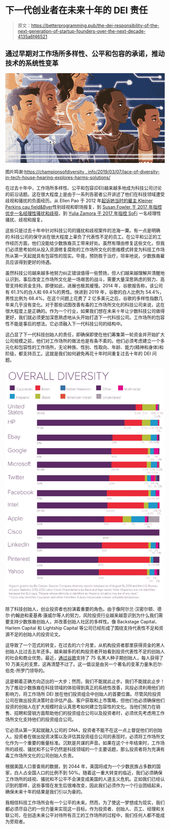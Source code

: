 # 下一代创业者在未来十年的 DEI 责任

> 原文：<https://betterprogramming.pub/the-dei-responsibility-of-the-next-generation-of-startup-founders-over-the-next-decade-4135a6f46521>

## 通过早期对工作场所多样性、公平和包容的承诺，推动技术的系统性变革

![](img/ee00d5fca41acf6b23db819763a2dd01.png)

图片鸣谢:[https://championsofdiversity . info/2019/03/07/lace-of-diversity-in-tech-house-hearing-explores-harms-solutions/](https://championsofdiversity.info/2019/03/07/lack-of-diversity-in-tech-house-hearing-explores-harms-solutions/)

在过去十年中，工作场所多样性、公平和包容(DEI)越来越多地成为科技公司讨论的前沿话题。这在很大程度上是由于一系列告密者公开讲述了他们在科技领域遭受歧视和骚扰的负面经历。从 Ellen Pao 于 2012 年[起诉她当时的雇主 Kleiner Perkins cau field&Byer](https://medium.com/r?url=https%3A%2F%2Ftechcrunch.com%2Ftag%2Fpaovskleiner%2F)性别歧视和职场报复，到 [Susan Fowler 于 2017 年指控优步一名经理性骚扰和歧视](https://www.theguardian.com/technology/2017/feb/20/uber-urgent-investigation-sexual-harassment-claims-susan-fowler)，到 [Yulia Zamora 于 2017 年指控 SoFi](https://legacy.northbaybusinessjournal.com/industrynews/7460082-181/sofi-sex-harassment-lawsuit) 一名经理性骚扰、歧视和报复。

这些只是过去十年中针对科技公司的骚扰和歧视案件的沧海一粟。有一点是明确的:科技公司的保守派在很大程度上辜负了代表性不足的员工。在公平和公正的工作经历方面，他们没能给少数族裔员工带来好处。虽然有理由修复这些文化，但我们必须思考如何从投入资源修复腐败的工作场所文化的思维模式转变为科技工作场所从第一天起就具有包容性的现实。毕竟，预防胜于治疗，坦率地说，少数族裔雇员应该得到更好的待遇。

虽然科技公司越来越多地努力纠正错误值得一些赞扬，但人们越来越理解并清醒地认识到，事后改变工作场所文化是一场艰苦的战斗，需要大量深思熟虑的努力、高管支持和资金支持。即便如此，进展也极其缓慢。2014 年，谷歌报告称，该公司有 61.3%的白人和 69.4%的男性。快进到 2019 年，谷歌的白人比例为 54.4%，男性比例为 68.4%。在这个问题上花费了 2 亿多美元之后，谷歌的多样性指数几年来几乎没有变化。对于那些试图改善有毒的工作场所文化的科技公司来说，这在很大程度上是正确的。作为一个行业，如果我们想在未来十年让少数科技公司做得更好，我们就必须更加深思熟虑地从头开始打造下一代科技公司。工作场所的包容性不能是事后的想法。它必须融入下一代科技公司的结构中。

这凸显了下一代科技创始人的责任，即确保即使在他们筹集第一轮资金并开始扩大公司规模之前，他们对工作场所的做法也是有条不紊的。他们必须考虑建立一个多元化和包容性的工作场所，无论种族、性别、性取向、年龄、能力(精神和身体)和阶级，都支持员工。这就是我们如何避免再花十年时间重复过去十年的 DEI 问题。

![](img/395430372bffc874a23f22435cbdb07e.png)

除了科技创始人，创业投资者也扮演着重要的角色。由于像阿尔兰·汉密尔顿、德尔·约翰逊和麦基弗·康威尔等人的努力，风险投资行业越来越意识到为什么我们需要支持少数族裔创始人，并改善创始人社区的多样性。像 Backstage Capital、Harlem Capital 和 Lightship Capital 等公司已经形成了围绕支持代表性不足和资源不足的创始人的投资论文。

这导致了一个范式的转变，在过去的六个月里，从机构投资者那里获得资金的黑人创始人比过去五年还多。越来越多的机构投资者开始看到投资代表性不足的创始人的社会和商业优势。最近，[通过谷歌](https://startup.google.com/blackfoundersfund/)支持了 75 名黑人种子期创始人，每人获得了 10 万美元的支票，这再清楚不过了。这一倡议是由另一个著名的变革力量朱厄尔·伯克-所罗门领导的。

这是朝着正确方向迈出的一大步；然而，我们不能就此止步。我们不能就此止步！为了推动少数族裔在科技领域的体验得到真正的系统性改善，风投必须利用他们的影响力，将工作场所 DEI 放在他们投资组合中创始人的首要位置。尽管风险投资公司在做出投资决策时会评估产品、客户获取和上市策略，但他们也必须确保他们投资的创始人在扩大规模时会认真思考如何建立包容性的文化。当他们努力在销售、招聘和营销方面帮助他们的投资组合公司以及投资者时，必须优先考虑用工作场所文化支持他们的投资组合公司。

它必须从第一天起就融入公司的 DNA，投资者不能不在这一点上督促他们的创始人。投资者在做出投资决策以及评估其投资组合公司的表现时，必须将工作场所文化作为一个重要的衡量标准。沉默是共谋的声音。如果在这个十年结束时，工作场所的歧视、骚扰和不公平仍然是科技领域的一个主要话题，那么投资者将为充满有毒工作场所文化的公司创始人负责。

根据美国人口普查局的数据，到 2044 年，美国将成为一个少数民族占多数的国家，白人占全国人口的比例不到 50%。随着这一重大转变的临近，我们必须确保工作场所的歧视、骚扰和不公平不会演变成美国的人道主义危机。正如我们已经认识到的那样，这些事情在发生后很难改变，因此我们必须作为一个行业团结起来，确保未来十年的结果是我们引以为豪的。

我相信科技工作场所会有一个公平的未来。然而，为了使这一梦想成为现实，我们都必须尽自己的一份力量来实现这一目标。作为投资者、创始人、员工、经理和关联公司，在创造未来公平对待所有员工的工作场所的过程中，我们任何人都不能成为旁观者。